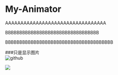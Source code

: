 # My-Animator


AAAAAAAAAAAAAAAAAAAAAAAAAAAAAAAAA



BBBBBBBBBBBBBBBBBBBBBBBBBBBBBBBBB




BBBBBBBBBBBBBBBBBBBBBBBBBBBBBBBBBBBBBB



###只是显示图片  
![github](http://github.com/unicorn.png "github")  



![](http://www.baidu.com/img/bdlogo.gif)


